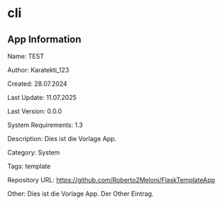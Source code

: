 # cli

## App Information

Name: TEST

Author: Karatekti_123

Created: 28.07.2024

Last Update: 11.07.2025

Last Version: 0.0.0

System Requirements: 1.3

Description: Dies ist die Vorlage App.

Category: System

Tags: template

Repository URL: https://github.com/Roberto2Meloni/FlaskTemplateApp

Other: Dies ist die Vorlage App. Der Other Eintrag.
